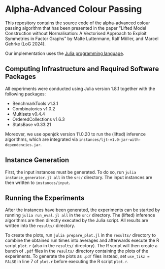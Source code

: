 # Alpha-Advanced Colour Passing

This repository contains the source code of the alpha-advanced colour passing
algorithm that has been presented in the paper
"Lifted Model Construction without Normalisation: A Vectorised Approach to
Exploit Symmetries in Factor Graphs" by Malte Luttermann, Ralf Möller, and
Marcel Gehrke (LoG 2024).

Our implementation uses the [Julia programming language](https://julialang.org).

## Computing Infrastructure and Required Software Packages

All experiments were conducted using Julia version 1.8.1 together with the
following packages:
- BenchmarkTools v1.3.1
- Combinatorics v1.0.2
- Multisets v0.4.4
- OrderedCollections v1.6.3
- StatsBase v0.33.21

Moreover, we use openjdk version 11.0.20 to run the (lifted) inference
algorithms, which are integrated via
`instances/ljt-v1.0-jar-with-dependencies.jar`.

## Instance Generation

First, the input instances must be generated.
To do so, run `julia instance_generator.jl all` in the `src/` directory.
The input instances are then written to `instances/input`.

## Running the Experiments

After the instances have been generated, the experiments can be started by
running `julia run_eval.jl all` in the `src/` directory.
The (lifted) inference algorithms are then directly executed by the Julia
script.
All results are written into the `results/` directory.

To create the plots, run `julia prepare_plot.jl` in the `results/` directory
to combine the obtained run times into averages and afterwards execute the R
script `plot.r` (also in the `results/` directory).
The R script will then create a bunch of `.pdf` files in the `results/`
directory containing the plots of the experiments.
To generate the plots as `.pdf` files instead, set `use_tikz = FALSE` in
line 7 of `plot.r` before executing the R script `plot.r`.